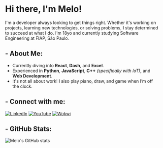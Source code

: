# Hi there, I'm Melo!

I'm a developer always looking to get things right. Whether it's working on projects, learning new technologies, or solving problems, I stay determined to succeed at what I do. 
I'm 18yo and currently studying Software Engineering at FIAP, São Paulo.

## - About Me:

-  Currently diving into **React**, **Dash**, and **Excel**.
-  Experienced in **Python**, **JavaScript**, **C++** *(specifically with IoT)*, and **Web Development**.
-  It's not all about work! I also play piano, draw, and game when I’m off the clock.

## - Connect with me:

[![LinkedIn](https://img.shields.io/badge/LinkedIn-007ec6?style=for-the-badge&logo=linkedin&logoColor=white)](https://www.linkedin.com/in/guilherme-melo-b469a92b5/)
[![YouTube](https://img.shields.io/badge/YouTube-007ec6?style=for-the-badge&logo=youtube&logoColor=white)](https://www.youtube.com/@GuilhermeMelo2105)
[![Wokwi](https://img.shields.io/badge/Wokwi-007ec6?style=for-the-badge&logoColor=white)](https://wokwi.com/makers/melokoyo)

## - GitHub Stats:

![Melo's GitHub stats](https://github-readme-stats.vercel.app/api?username=gmelo21&show_icons=true&theme=radical&bg_color=0D1117&title_color=FFFFFF&text_color=FFFFFF&icon_color=007EC6)
